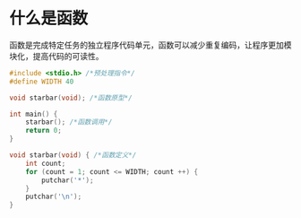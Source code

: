 # 什么是函数
函数是完成特定任务的独立程序代码单元，函数可以减少重复编码，让程序更加模块化，提高代码的可读性。


```c
#include <stdio.h> /*预处理指令*/
#define WIDTH 40  

void starbar(void); /*函数原型*/

int main() {
    starbar(); /*函数调用*/
    return 0;
}

void starbar(void) { /*函数定义*/
    int count;
    for (count = 1; count <= WIDTH; count ++) {
        putchar('*');
    }
    putchar('\n');
}

```